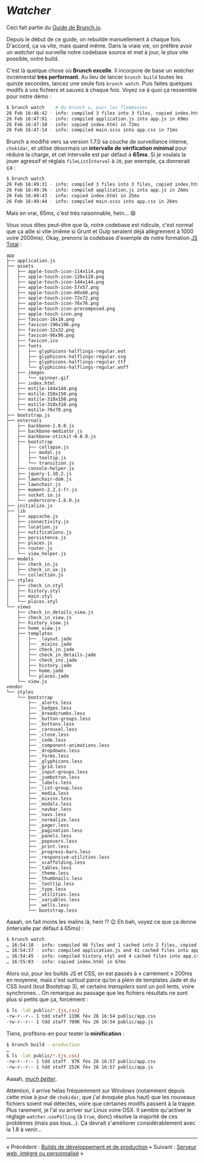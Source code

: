 # *Watcher*

Ceci fait partie du [Guide de Brunch.io](README.md).

Depuis le début de ce guide, on rebuilde manuellement à chaque fois.  D'accord, ça va vite, mais quand même.  Dans la vraie vie, on préfère avoir un *watcher* qui surveille notre codebase source et met à jour, le plus vite possible, notre build.

C'est là quelque chose où **Brunch excelle**.  Il incorpore de base un *watcher* incrémental **très performant**.  Au lieu de lancer `brunch build` toutes les quinze secondes, lancez une seule fois `brunch watch`.  Puis faites quelques modifs à vos fichiers et sauvez à chaque fois.  Voyez ce à quoi ça ressemble pour notre démo :

```sh
$ brunch watch    # Ou brunch w, pour les flemmasses
26 Feb 16:46:42 - info: compiled 3 files into 3 files, copied index.html in 304ms
26 Feb 16:47:01 - info: compiled application.js into app.js in 69ms
26 Feb 16:47:10 - info: copied index.html in 72ms
26 Feb 16:47:14 - info: compiled main.scss into app.css in 71ms
```

Brunch a modifié vers sa version 1.7.0 sa couche de surveillance interne, `chokidar`, et utilise désormais un **intervalle de vérification minimal** pour réduire la charge, et cet intervalle est par défaut à **65ms**.  Si je voulais la jouer agressif et réglais `fileListInterval` à `20`, par exemple, ça donnerait ça :

```sh
$ brunch watch
26 Feb 16:49:31 - info: compiled 3 files into 3 files, copied index.html in 266ms
26 Feb 16:49:36 - info: compiled application.js into app.js in 26ms
26 Feb 16:49:43 - info: copied index.html in 25ms
26 Feb 16:49:44 - info: compiled main.scss into app.css in 26ms
```

Mais en vrai, 65ms, c'est très raisonnable, hein… :smile:

Vous vous dites peut-être que là, notre codebase est ridicule, c'est normal que ça aille si vite (même si Grunt et Gulp seraient déjà allègrement à 1000 voire 2000ms).  Okay, prenons la codebase d'exemple de notre formation [JS Total](http://www.js-attitude.fr/js-total/) :

```text
app
├── application.js
├── assets
│   ├── apple-touch-icon-114x114.png
│   ├── apple-touch-icon-120x120.png
│   ├── apple-touch-icon-144x144.png
│   ├── apple-touch-icon-57x57.png
│   ├── apple-touch-icon-60x60.png
│   ├── apple-touch-icon-72x72.png
│   ├── apple-touch-icon-76x76.png
│   ├── apple-touch-icon-precomposed.png
│   ├── apple-touch-icon.png
│   ├── favicon-16x16.png
│   ├── favicon-196x196.png
│   ├── favicon-32x32.png
│   ├── favicon-96x96.png
│   ├── favicon.ico
│   ├── fonts
│   │   ├── glyphicons-halflings-regular.eot
│   │   ├── glyphicons-halflings-regular.svg
│   │   ├── glyphicons-halflings-regular.ttf
│   │   └── glyphicons-halflings-regular.woff
│   ├── images
│   │   └── spinner.gif
│   ├── index.html
│   ├── mstile-144x144.png
│   ├── mstile-150x150.png
│   ├── mstile-310x150.png
│   ├── mstile-310x310.png
│   └── mstile-70x70.png
├── bootstrap.js
├── externals
│   ├── backbone-1.0.0.js
│   ├── backbone-mediator.js
│   ├── backbone-stickit-0.8.0.js
│   ├── bootstrap
│   │   ├── collapse.js
│   │   ├── modal.js
│   │   ├── tooltip.js
│   │   └── transition.js
│   ├── console-helper.js
│   ├── jquery-1.10.2.js
│   ├── lawnchair-dom.js
│   ├── lawnchair.js
│   ├── moment-2.2.1-fr.js
│   ├── socket.io.js
│   └── underscore-1.6.0.js
├── initialize.js
├── lib
│   ├── appcache.js
│   ├── connectivity.js
│   ├── location.js
│   ├── notifications.js
│   ├── persistence.js
│   ├── places.js
│   ├── router.js
│   └── view_helper.js
├── models
│   ├── check_in.js
│   ├── check_in_ux.js
│   └── collection.js
├── styles
│   ├── check_in.styl
│   ├── history.styl
│   ├── main.styl
│   └── places.styl
└── views
    ├── check_in_details_view.js
    ├── check_in_view.js
    ├── history_view.js
    ├── home_view.js
    ├── templates
    │   ├── _layout.jade
    │   ├── _mixins.jade
    │   ├── check_in.jade
    │   ├── check_in_details.jade
    │   ├── check_ins.jade
    │   ├── history.jade
    │   ├── home.jade
    │   └── places.jade
    └── view.js
vendor
└── styles
    └── bootstrap
        ├── _alerts.less
        ├── _badges.less
        ├── _breadcrumbs.less
        ├── _button-groups.less
        ├── _buttons.less
        ├── _carousel.less
        ├── _close.less
        ├── _code.less
        ├── _component-animations.less
        ├── _dropdowns.less
        ├── _forms.less
        ├── _glyphicons.less
        ├── _grid.less
        ├── _input-groups.less
        ├── _jumbotron.less
        ├── _labels.less
        ├── _list-group.less
        ├── _media.less
        ├── _mixins.less
        ├── _modals.less
        ├── _navbar.less
        ├── _navs.less
        ├── _normalize.less
        ├── _pager.less
        ├── _pagination.less
        ├── _panels.less
        ├── _popovers.less
        ├── _print.less
        ├── _progress-bars.less
        ├── _responsive-utilities.less
        ├── _scaffolding.less
        ├── _tables.less
        ├── _theme.less
        ├── _thumbnails.less
        ├── _tooltip.less
        ├── _type.less
        ├── _utilities.less
        ├── _variables.less
        ├── _wells.less
        └── bootstrap.less
```

Aaaah, on fait moins les malins là, hein !? :wink:  Eh bah, voyez ce que ça donne (intervalle par défaut à 65ms) :

```sh
$ brunch watch
… 16:54:10 - info: compiled 46 files and 1 cached into 2 files, copied 25 in 1246ms
… 16:54:37 - info: compiled application.js and 41 cached files into app.js in 255ms
… 16:54:45 - info: compiled history.styl and 4 cached files into app.css in 157ms
… 16:55:03 - info: copied index.html in 67ms
```

Alors oui, pour les builds JS et CSS, on est passés à « carrément » 200ms en moyenne, mais c'est surtout parce qu’on a plein de templates Jade et du CSS lourd (tout Bootstrap 3), et certains *transpilers* sont un poil lents, voire synchrones…  On remarque au passage que les fichiers résultats ne sont plus si petits que ça, forcément :

```sh
$ ls -lah public/*.{js,css}
-rw-r--r-- 1 tdd staff 119K fév 26 16:54 public/app.css
-rw-r--r-- 1 tdd staff 709K fév 26 16:54 public/app.js
```

Tiens, profitons-en pour tester la **minification** :

```sh
$ brunch build --production
…
$ ls -lah public/*.{js,css}
-rw-r--r-- 1 tdd staff  97K fév 26 16:57 public/app.css
-rw-r--r-- 1 tdd staff 252K fév 26 16:57 public/app.js
```

Aaaah, *[much better](https://www.youtube.com/watch?v=mvwd13F_1Gs)*.

Attention, il arrive hélas fréquemment sur Windows (notamment depuis cette mise à jour de `chokidar`, que j'ai évoquée plus haut) que les nouveaux fichiers soient mal détectés, voire que certaines modifs passent à la trappe.  Plus rarement, je l'ai vu arriver sur Linux voire OSX.  Il semble qu'activer le réglage `watcher.usePolling` (à `true`, donc) résolve la majorité de ces problèmes (mais pas tous…).  Ça devrait s'améliorer considérablement avec la 1.8 à venir…

----

« Précédent : [Builds de développement et de production](chapter08-production-builds.md) • Suivant : [Serveur web, intégré ou personnalisé](chapter10-web-server.md) »
